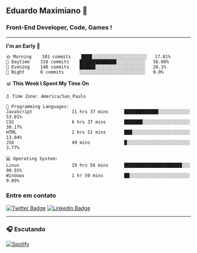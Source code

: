 ## Eduardo Maximiano 👋

### Front-End Developer, Code, Games !

---

<!--START_SECTION:waka-->
**I'm an Early 🐤** 

```text
🌞 Morning    101 commits    ████░░░░░░░░░░░░░░░░░░░░░   17.81% 
🌆 Daytime    318 commits    ██████████████░░░░░░░░░░░   56.08% 
🌃 Evening    148 commits    ██████░░░░░░░░░░░░░░░░░░░   26.1% 
🌙 Night      0 commits      ░░░░░░░░░░░░░░░░░░░░░░░░░   0.0%

```


📊 **This Week I Spent My Time On** 

```text
⌚︎ Time Zone: America/Sao_Paulo

💬 Programming Languages: 
JavaScript               11 hrs 37 mins      █████████████░░░░░░░░░░░░   53.01% 
CSS                      6 hrs 37 mins       ███████░░░░░░░░░░░░░░░░░░   30.17% 
HTML                     2 hrs 51 mins       ███░░░░░░░░░░░░░░░░░░░░░░   13.04% 
JSX                      49 mins             █░░░░░░░░░░░░░░░░░░░░░░░░   3.77%

💻 Operating System: 
Linux                    19 hrs 56 mins      ██████████████████████░░░   90.91% 
Windows                  1 hr 59 mins        ██░░░░░░░░░░░░░░░░░░░░░░░   9.09%

```


<!--END_SECTION:waka-->

### Entre em contato

[![Twitter Badge](https://img.shields.io/badge/-@edmaxi-1ca0f1?style=flat-square&labelColor=1ca0f1&logo=twitter&logoColor=white&link=https://twitter.com/edmaxi)](https://twitter.com/edmaxi)
[![Linkedin Badge](https://img.shields.io/badge/-Eduardo_Maximiano-0077B5?style=flat-square&logo=Linkedin&logoColor=white&link=https://www.linkedin.com/in/maximiano-eduardo)](https://www.linkedin.com/in/maximiano-eduardo)

---

### 🎧 Escutando
[![Spotify](https://novatorem-sandy.vercel.app/api/spotify)](https://open.spotify.com/user/comgigo)
